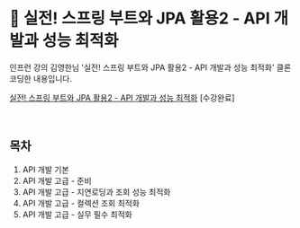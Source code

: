 # 🌱 실전! 스프링 부트와 JPA 활용2 - API 개발과 성능 최적화

인프런 강의 김영한님 '실전! 스프링 부트와 JPA 활용2 - API 개발과 성능 최적화' 클론 코딩한 내용입니다.

[실전! 스프링 부트와 JPA 활용2 - API 개발과 성능 최적화](https://www.inflearn.com/course/%EC%8A%A4%ED%94%84%EB%A7%81%EB%B6%80%ED%8A%B8-JPA-API%EA%B0%9C%EB%B0%9C-%EC%84%B1%EB%8A%A5%EC%B5%9C%EC%A0%81%ED%99%94) [수강완료]

<br>

## 목차
1. API 개발 기본
2. API 개발 고급 - 준비
3. API 개발 고급 - 지연로딩과 조회 성능 최적화
4. API 개발 고급 - 컬렉션 조회 최적화
5. API 개발 고급 - 실무 필수 최적화